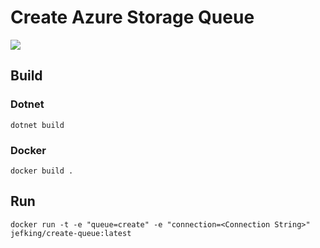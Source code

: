 # Create Azure Storage Queue
<a href="https://portal.azure.com/#create/Microsoft.Template/uri/https%3A%2F%2Fraw.githubusercontent.com%2Fjefking%2Fcreate-azure-storage-queue%2Fmaster%2Fazure.deploy.json" target="_blank">
    <img src="http://azuredeploy.net/deploybutton.png"/>
</a>

## Build
### Dotnet
```
dotnet build
```

### Docker
```
docker build .
```

## Run
```
docker run -t -e "queue=create" -e "connection=<Connection String>" jefking/create-queue:latest
```
